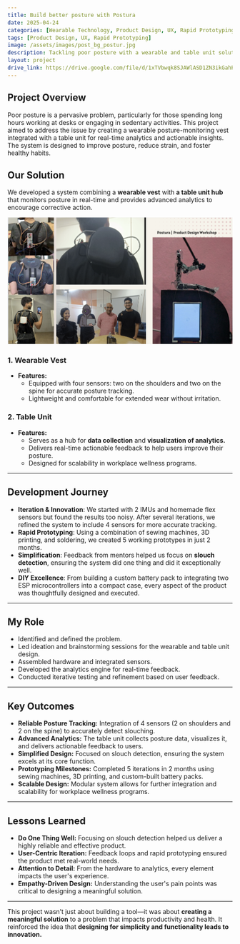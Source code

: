 ```yaml
---
title: Build better posture with Postura
date: 2025-04-24
categories: [Wearable Technology, Product Design, UX, Rapid Prototyping]
tags: [Product Design, UX, Rapid Prototyping]
image: /assets/images/post_bg_postur.jpg
description: Tackling poor posture with a wearable and table unit solution, built through rapid prototyping and user-centric design.
layout: project
drive_link: https://drive.google.com/file/d/1xTVbwqk8SJAWlASD1ZN3ikGahPudZdG_/view?usp=sharing
---
```

  
## Project Overview

Poor posture is a pervasive problem, particularly for those spending long hours working at desks or engaging in sedentary activities. This project aimed to address the issue by creating a wearable posture-monitoring vest integrated with a table unit for real-time analytics and actionable insights. The system is designed to improve posture, reduce strain, and foster healthy habits.

## Our Solution

We developed a system combining a **wearable vest** with **a table unit hub** that monitors posture in real-time and provides advanced analytics to encourage corrective action.

![image](/assets/images/in-post/post-postura/final.png)

### 1. Wearable Vest  
- **Features:**  
  - Equipped with four sensors: two on the shoulders and two on the spine for accurate posture tracking.  
  - Lightweight and comfortable for extended wear without irritation.  

### 2. Table Unit  
- **Features:**  
  - Serves as a hub for **data collection** and **visualization of analytics.**  
  - Delivers real-time actionable feedback to help users improve their posture.  
  - Designed for scalability in workplace wellness programs.  

---

## Development Journey

- **Iteration & Innovation**: We started with 2 IMUs and homemade flex sensors but found the results too noisy. After several iterations, we refined the system to include 4 sensors for more accurate tracking.  
- **Rapid Prototyping**: Using a combination of sewing machines, 3D printing, and soldering, we created 5 working prototypes in just 2 months.  
- **Simplification**: Feedback from mentors helped us focus on **slouch detection**, ensuring the system did one thing and did it exceptionally well.  
- **DIY Excellence**: From building a custom battery pack to integrating two ESP microcontrollers into a compact case, every aspect of the product was thoughtfully designed and executed.

---

## My Role  

- Identified and defined the problem.  
- Led ideation and brainstorming sessions for the wearable and table unit design.  
- Assembled hardware and integrated sensors.  
- Developed the analytics engine for real-time feedback.  
- Conducted iterative testing and refinement based on user feedback.  

---

## Key Outcomes

- **Reliable Posture Tracking:** Integration of 4 sensors (2 on shoulders and 2 on the spine) to accurately detect slouching.  
- **Advanced Analytics:** The table unit collects posture data, visualizes it, and delivers actionable feedback to users.  
- **Simplified Design:** Focused on slouch detection, ensuring the system excels at its core function.  
- **Prototyping Milestones:** Completed 5 iterations in 2 months using sewing machines, 3D printing, and custom-built battery packs.  
- **Scalable Design:** Modular system allows for further integration and scalability for workplace wellness programs.  

---

## Lessons Learned

- **Do One Thing Well:** Focusing on slouch detection helped us deliver a highly reliable and effective product.  
- **User-Centric Iteration:** Feedback loops and rapid prototyping ensured the product met real-world needs.  
- **Attention to Detail:** From the hardware to analytics, every element impacts the user's experience.  
- **Empathy-Driven Design:** Understanding the user's pain points was critical to designing a meaningful solution.  

---

This project wasn’t just about building a tool—it was about **creating a meaningful solution** to a problem that impacts productivity and health. It reinforced the idea that **designing for simplicity and functionality leads to innovation.**
